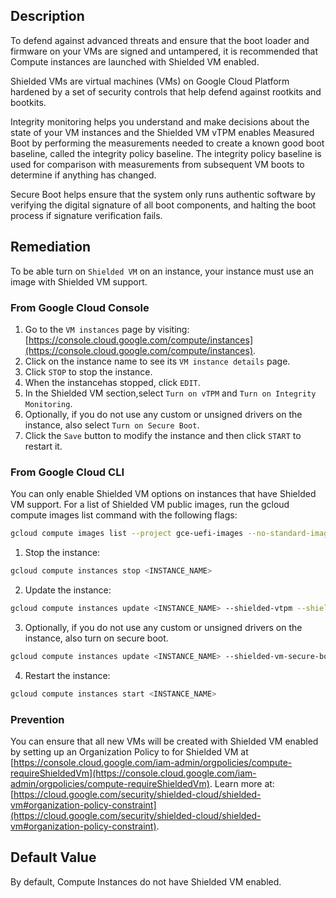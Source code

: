 ## Description

To defend against advanced threats and ensure that the boot loader and firmware on your VMs are signed and untampered, it is recommended that Compute instances are launched with Shielded VM enabled.

Shielded VMs are virtual machines (VMs) on Google Cloud Platform hardened by a set of security controls that help defend against rootkits and bootkits.

Integrity monitoring helps you understand and make decisions about the state of your VM instances and the Shielded VM vTPM enables Measured Boot by performing the measurements needed to create a known good boot baseline, called the integrity policy baseline. The integrity policy baseline is used for comparison with measurements from subsequent VM boots to determine if anything has changed.

Secure Boot helps ensure that the system only runs authentic software by verifying the digital signature of all boot components, and halting the boot process if signature verification fails.

## Remediation

To be able turn on `Shielded VM` on an instance, your instance must use an image with Shielded VM support.

### From Google Cloud Console

1. Go to the `VM instances` page by visiting: [https://console.cloud.google.com/compute/instances](https://console.cloud.google.com/compute/instances).
2. Click on the instance name to see its `VM instance details` page.
3. Click `STOP` to stop the instance.
4. When the instancehas stopped, click `EDIT`.
5. In the Shielded VM section,select `Turn on vTPM` and `Turn on Integrity Monitoring`.
6. Optionally, if you do not use any custom or unsigned drivers on the instance, also select `Turn on Secure Boot`.
7. Click the `Save` button to modify the instance and then click `START` to restart it.

### From Google Cloud CLI

You can only enable Shielded VM options on instances that have Shielded VM support. For a list of Shielded VM public images, run the gcloud compute images list command with the following flags:

```bash
gcloud compute images list --project gce-uefi-images --no-standard-images 
```

1. Stop the instance:

```bash
gcloud compute instances stop <INSTANCE_NAME>
```

2. Update the instance:

```bash
gcloud compute instances update <INSTANCE_NAME> --shielded-vtpm --shielded-vmintegrity-monitoring
```

3. Optionally, if you do not use any custom or unsigned drivers on the instance, also turn on secure boot.

```bash
gcloud compute instances update <INSTANCE_NAME> --shielded-vm-secure-boot
```

4. Restart the instance:

```bash
gcloud compute instances start <INSTANCE_NAME>
```
### Prevention

You can ensure that all new VMs will be created with Shielded VM enabled by setting up an Organization Policy to for Shielded VM at [https://console.cloud.google.com/iam-admin/orgpolicies/compute-requireShieldedVm](https://console.cloud.google.com/iam-admin/orgpolicies/compute-requireShieldedVm). Learn more at: [https://cloud.google.com/security/shielded-cloud/shielded-vm#organization-policy-constraint](https://cloud.google.com/security/shielded-cloud/shielded-vm#organization-policy-constraint).

## Default Value

By default, Compute Instances do not have Shielded VM enabled.
